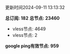更新时间2024-09-11 13:13:32

**总订阅: 182**
**总节点: 23460**
- vless节点: 4649
- vless节点: 2

**google ping有效节点: 959**
